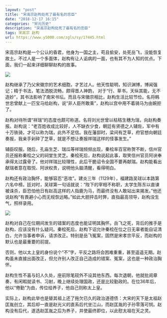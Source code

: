 ```yaml
---
layout: "post"
title: "宋高宗赵构处死了最有名的忠臣"
date: "2018-12-17 16:15"
categories: "宋元历史"
description: "宋高宗赵构处死了最有名的忠臣"
tags: 宋高宗 赵构
url: https://www.y5000.com/zgls/sy/17445.html
---
```






宋高宗赵构是一个公认的昏君，他身为一国之主，苟且偷安，处死岳飞，没能恢复故土。不过人是一个多面体，赵构有让人诟病的一面，也有其不为人知的优点。下面，我们一起来详细聊聊赵构的故事。

![](https://img.y5000.com/uploads/allimg/170320/094411B63-0.jpg)

赵构继承了乃父宋徽宗的艺术细胞，才艺过人。他天性聪明，知识渊博，博闻强记；精于书法，笔法洒脱流畅，颇得晋人神韵，
对于“行、草书，天纵其能，无不造妙”，其书法影响了南宋书坛。而且与宋徽宗相比，赵构生活比较节俭。名将韩世忠曾献上一匹宝马给赵构，说“非人臣所敢乘”，赵构以宫中用不着骑马为由婉拒了。

赵构对待所谓“祥瑞”的态度也颇可称道。名将刘光世曾以枯秸生穗为瑞，向赵构奏报。赵构说：“老百姓收成比较好，人不缺衣少食，朝廷有贤德之人辅佐，军中有十万铁骑，才可以称为瑞，此外不足信。我在藩邸时，梁间有芝草，府官想向朝廷奏报，我亲手剁碎了芝草，就是不想让奏报祥瑞这样的怪事发生。”

辅臣叹服。随后，孔庙生芝、瑞瓜等祥瑞频频出现，秦桧率百官称贺不断，信州官员还报称秦桧之父的祠堂生灵芝。秦桧死后，赵构说起此事，取笑信州官员阿谀奉承得太过露骨了。他对祥瑞比较理性，此后干脆诏令全国不要再献瑞。赵构能看出献瑞者意在取悦、阿谀权贵，说明他头脑清醒，看得明白。

赵构还有政治胸怀，能够容忍“恶攻”。建炎三年（1129年），福建路吴球以本路第六名中榜。廷对时，吴球第一句话就说：“陛下的宰相不称职，太学生陈东以直谏被诛杀，臣恐怕他日有赵高这样的人指鹿为马，而最终没有人敢站出来揭发。”他还说赵构“有畏避小心而无规恢远略。”如此大胆抨击时弊，直指最高领导，赵构没生气，照样录用。

![](https://img.y5000.com/uploads/allimg/170320/094411C57-1.jpg)

赵构对自己在位期间发生的错案的态度也能证明其胸怀。岳飞之死，背后的推手是赵构，应该没有什么疑问。秦桧死后，赵构下诏允许秦桧在位之日无辜者能自证清白，允许当事者申诉，请求改正。特别是岳飞冤案，固然是宋孝宗平反，而赵构的默认也是最重要的前提。

否则，他以太上皇的身份说个“不”字，平反之路将会困难重重，甚至遥遥无期。赵构虽未直接出面改正，但允许别人改正自己造成的错案、冤案，这也是一种政治胸怀。

赵构生性不喜与妇人久处，座前除笔砚外不设其他东西。每次退朝，他就批阅章奏，有闲暇就读书、习射，晚上继续处理国政，还是比较勤政的。在位36年后，他以“倦勤”为由，传位给养子，他自己则称太上皇。

实际上，赵构此举也是替其祖上还了拖欠已久的政治道德债：大宋的天下是太祖赵匡胤创立，其后却一直是赵光义的直系后代坐江山，而赵匡胤的子孙零落可悯。赵构没有后代，遂选赵匡胤之后为养子，并使最终即位，以此慰太祖在天之灵。
